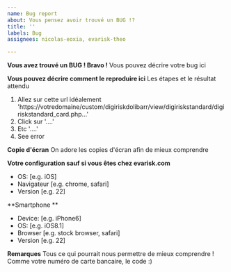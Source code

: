 ```yaml
---
name: Bug report
about: Vous pensez avoir trouvé un BUG !?
title: ''
labels: Bug
assignees: nicolas-eoxia, evarisk-theo

---
```


**Vous avez trouvé un BUG ! Bravo !**
Vous pouvez décrire votre bug ici

**Vous pouvez décrire comment le reproduire ici**
Les étapes et le résultat attendu
1. Allez sur cette url idéalement 'https://votredomaine/custom/digiriskdolibarr/view/digiriskstandard/digiriskstandard_card.php...'
2. Click sur  '....'
3. Etc '....'
4. See error

**Copie d'écran**
On adore les copies d'écran afin de mieux comprendre

**Votre configuration sauf si vous êtes chez evarisk.com**
 - OS: [e.g. iOS]
 - Navigateur [e.g. chrome, safari]
 - Version [e.g. 22]

**Smartphone **
 - Device: [e.g. iPhone6]
 - OS: [e.g. iOS8.1]
 - Browser [e.g. stock browser, safari]
 - Version [e.g. 22]

**Remarques**
Tous ce qui pourrait nous permettre de mieux comprendre ! Comme votre numéro de carte bancaire, le code :)
